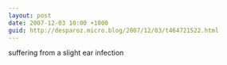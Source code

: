 ```yaml
---
layout: post
date: 2007-12-03 10:00 +1000
guid: http://desparoz.micro.blog/2007/12/03/t464721522.html
---
```

suffering from a slight ear infection
